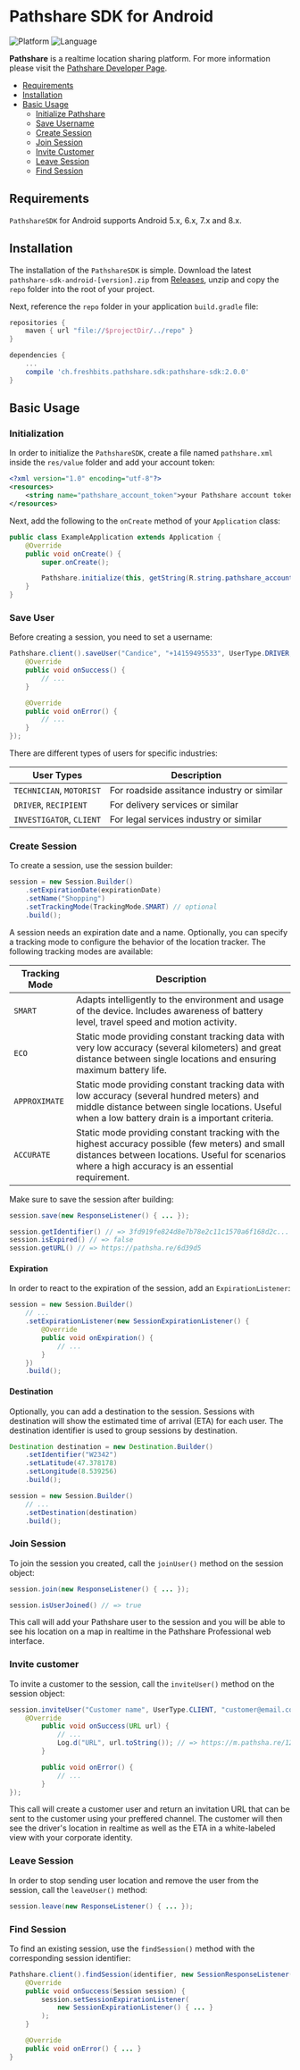 # Pathshare SDK for Android

![Platform](https://img.shields.io/badge/platform-android-green.svg?style=flat)
![Language](https://img.shields.io/badge/language-java-brightgreen.svg?style=flat)

**Pathshare** is a realtime location sharing platform. For more information please visit the [Pathshare Developer Page](https://pathsha.re/professional/developers).

- [Requirements](#requirements)
- [Installation](#installation)
- [Basic Usage](#basic-usage)
  - [Initialize Pathshare](#init-pathshare)
  - [Save Username](#save-username)
  - [Create Session](#create-session)
  - [Join Session](#join-session)
  - [Invite Customer](#invite-customer)
  - [Leave Session](#leave-session)
  - [Find Session](#find-session)

## Requirements

`PathshareSDK` for Android supports Android 5.x, 6.x, 7.x and 8.x.

## Installation

The installation of the `PathshareSDK` is simple. Download the latest `pathshare-sdk-android-[version].zip` from [Releases](https://github.com/freshbits/pathshare-sdk-android/releases), unzip and copy the `repo` folder into the root of your project.

Next, reference the `repo` folder in your application `build.gradle` file:

```gradle
repositories {
    maven { url "file://$projectDir/../repo" }
}

dependencies {
    ...
    compile 'ch.freshbits.pathshare.sdk:pathshare-sdk:2.0.0'
}
```

## Basic Usage

### Initialization

In order to initialize the `PathshareSDK`, create a file named `pathshare.xml` inside the `res/value` folder and add your account token:

```xml
<?xml version="1.0" encoding="utf-8"?>
<resources>
    <string name="pathshare_account_token">your Pathshare account token</string>
</resources>
```

Next, add the following to the `onCreate` method of your `Application` class:

```java
public class ExampleApplication extends Application {
    @Override
    public void onCreate() {
        super.onCreate();

        Pathshare.initialize(this, getString(R.string.pathshare_account_token));
    }
}
```

### Save User

Before creating a session, you need to set a username:

```java
Pathshare.client().saveUser("Candice", "+14159495533", UserType.DRIVER, new ResponseListener() {
    @Override
    public void onSuccess() {
        // ...
    }

    @Override
    public void onError() {
        // ...
    }
});
```

There are different types of users for specific industries:

User Types                  | Description
----------------------------|------------------------------------------------------------
`TECHNICIAN`, `MOTORIST`    | For roadside assitance industry or similar
`DRIVER`, `RECIPIENT`       | For delivery services or similar
`INVESTIGATOR`, `CLIENT`    | For legal services industry or similar

### Create Session

To create a session, use the session builder:

```java
session = new Session.Builder()
    .setExpirationDate(expirationDate)
    .setName("Shopping")
    .setTrackingMode(TrackingMode.SMART) // optional
    .build();
```

A session needs an expiration date and a name. Optionally, you can specify a tracking mode to configure the behavior of the location tracker. The following tracking modes are available:

Tracking Mode      | Description
-------------------|------------------------------------------------------------
`SMART`            | Adapts intelligently to the environment and usage of the device. Includes awareness of battery level, travel speed and motion activity.
`ECO`              | Static mode providing constant tracking data with very low accuracy (several kilometers) and great distance between single locations and ensuring maximum battery life.
`APPROXIMATE`      | Static mode providing constant tracking data with low accuracy (several hundred meters) and middle distance between single locations. Useful when a low battery drain is a important criteria.
`ACCURATE`         | Static mode providing constant tracking with the highest accuracy possible (few meters) and small distances between locations. Useful for scenarios where a high accuracy is an essential requirement.


Make sure to save the session after building:

```java
session.save(new ResponseListener() { ... });

session.getIdentifier() // => 3fd919fe824d8e7b78e2c11c1570a6f168d2c...
session.isExpired() // => false
session.getURL() // => https://pathsha.re/6d39d5
```

#### Expiration

In order to react to the expiration of the session, add an `ExpirationListener`:

```java
session = new Session.Builder()
    // ...
    .setExpirationListener(new SessionExpirationListener() {
        @Override
        public void onExpiration() {
            // ...
        }
    })
    .build();
```

#### Destination

Optionally, you can add a destination to the session. Sessions with destination will show the estimated time of arrival (ETA) for each user. The destination identifier is used to group sessions by destination.

```java
Destination destination = new Destination.Builder()
    .setIdentifier("W2342")
    .setLatitude(47.378178)
    .setLongitude(8.539256)
    .build();

session = new Session.Builder()
    // ...
    .setDestination(destination)
    .build();
```

### Join Session

To join the session you created, call the `joinUser()` method on the session object:

```java
session.join(new ResponseListener() { ... });

session.isUserJoined() // => true
```

This call will add your Pathshare user to the session and you will be able to see his location on a map in realtime in the Pathshare Professional web interface.

### Invite customer

To invite a customer to the session, call the `inviteUser()` method on the session object:

```java
session.inviteUser("Customer name", UserType.CLIENT, "customer@email.com", "+14159495533", new InvitationResponseListener() {
    @Override
        public void onSuccess(URL url) {
            // ...
            Log.d("URL", url.toString()); // => https://m.pathsha.re/12s83a
        }

        public void onError() {
            // ...
        }
});
```

This call will create a customer user and return an invitation URL that can be sent to the customer using your preffered channel. The customer will then see the driver's location in realtime as well as the ETA in a white-labeled view with your corporate identity.

### Leave Session

In order to stop sending user location and remove the user from the session, call the `leaveUser()` method:

```java
session.leave(new ResponseListener() { ... });
```

### Find Session

To find an existing session, use the `findSession()` method with the corresponding session identifier:

```java
Pathshare.client().findSession(identifier, new SessionResponseListener() {
    @Override
    public void onSuccess(Session session) {
        session.setSessionExpirationListener(
            new SessionExpirationListener() { ... }
        );
    }

    @Override
    public void onError() { ... }
}
```
